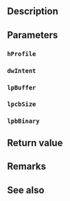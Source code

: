 ## Description

## Parameters

### `hProfile`

### `dwIntent`

### `lpBuffer`

### `lpcbSize`

### `lpbBinary`

## Return value

## Remarks

## See also